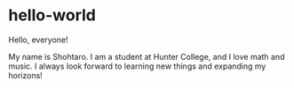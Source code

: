 # hello-world

Hello, everyone!

My name is Shohtaro. I am a student at Hunter College, and I love math and music.
I always look forward to learning new things and expanding my horizons!
